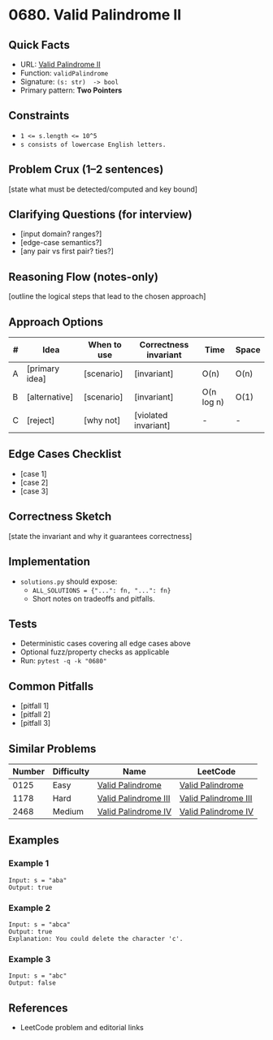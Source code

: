 # 0680. Valid Palindrome II

## Quick Facts

- URL: [Valid Palindrome II](https://leetcode.com/problems/valid-palindrome-ii/)
- Function: `validPalindrome`
- Signature: `(s: str)  -> bool`
- Primary pattern: **Two Pointers**

## Constraints

- `1 <= s.length <= 10^5`
- `s consists of lowercase English letters.`

## Problem Crux (1–2 sentences)

[state what must be detected/computed and key bound]

## Clarifying Questions (for interview)

- [input domain? ranges?]
- [edge-case semantics?]
- [any pair vs first pair? ties?]

## Reasoning Flow (notes-only)

[outline the logical steps that lead to the chosen approach]

## Approach Options

| # | Idea | When to use | Correctness invariant | Time | Space |
|---|------|-------------|-----------------------|------|-------|
| A | [primary idea] | [scenario] | [invariant] | O(n) | O(n) |
| B | [alternative] | [scenario] | [invariant] | O(n log n) | O(1) |
| C | [reject] | [why not] | [violated invariant] | - | - |

## Edge Cases Checklist

- [case 1]
- [case 2]
- [case 3]

## Correctness Sketch

[state the invariant and why it guarantees correctness]

## Implementation

- `solutions.py` should expose:
  - `ALL_SOLUTIONS = {"...": fn, "...": fn}`
  - Short notes on tradeoffs and pitfalls.

## Tests

- Deterministic cases covering all edge cases above
- Optional fuzz/property checks as applicable
- Run: `pytest -q -k "0680"`

## Common Pitfalls

- [pitfall 1]
- [pitfall 2]
- [pitfall 3]

## Similar Problems

| Number | Difficulty | Name | LeetCode |
|---|---|---|---|
| 0125 | Easy | [Valid Palindrome](../0125-valid-palindrome/readme.md) | [Valid Palindrome](https://leetcode.com/problems/valid-palindrome/) |
| 1178 | Hard | [Valid Palindrome III](../1178-valid-palindrome-iii/readme.md) | [Valid Palindrome III](https://leetcode.com/problems/valid-palindrome-iii/) |
| 2468 | Medium | [Valid Palindrome IV](../2468-valid-palindrome-iv/readme.md) | [Valid Palindrome IV](https://leetcode.com/problems/valid-palindrome-iv/) |

## Examples

### Example 1

```text
Input: s = "aba"
Output: true
```

### Example 2

```text
Input: s = "abca"
Output: true
Explanation: You could delete the character 'c'.
```

### Example 3

```text
Input: s = "abc"
Output: false
```

## References

- LeetCode problem and editorial links
